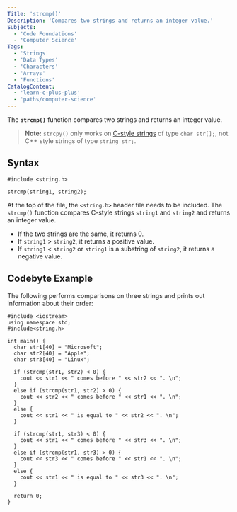 ```yaml
---
Title: 'strcmp()'
Description: 'Compares two strings and returns an integer value.'
Subjects:
  - 'Code Foundations'
  - 'Computer Science'
Tags:
  - 'Strings'
  - 'Data Types'
  - 'Characters'
  - 'Arrays'
  - 'Functions'
CatalogContent:
  - 'learn-c-plus-plus'
  - 'paths/computer-science'
---
```


The **`strcmp()`** function compares two strings and returns an integer value.

> **Note:** `strcpy()` only works on [C-style strings](https://www.codecademy.com/resources/docs/c/strings) of type `char str[];`, not C++ style strings of type `string str;`.

## Syntax

```pseudo
#include <string.h>

strcmp(string1, string2);
```

At the top of the file, the `<string.h>` header file needs to be included. The `strcmp()` function compares C-style strings `string1` and `string2` and returns an integer value.

- If the two strings are the same, it returns 0.
- If `string1` > `string2`, it returns a positive value.
- If `string1` < `string2` or `string1` is a substring of `string2`, it returns a negative value.

## Codebyte Example

The following performs comparisons on three strings and prints out information about their order:

```codebyte/cpp
#include <iostream>
using namespace std;
#include<string.h>

int main() {
  char str1[40] = "Microsoft";
  char str2[40] = "Apple";
  char str3[40] = "Linux";

  if (strcmp(str1, str2) < 0) {
    cout << str1 << " comes before " << str2 << ". \n";
  }
  else if (strcmp(str1, str2) > 0) {
    cout << str2 << " comes before " << str1 << ". \n";
  }
  else {
    cout << str1 << " is equal to " << str2 << ". \n";
  }

  if (strcmp(str1, str3) < 0) {
    cout << str1 << " comes before " << str3 << ". \n";
  }
  else if (strcmp(str1, str3) > 0) {
    cout << str3 << " comes before " << str1 << ". \n";
  }
  else {
    cout << str1 << " is equal to " << str3 << ". \n";
  }

  return 0;
}
```
